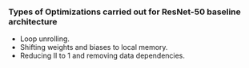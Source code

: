 ### Types of Optimizations carried out for ResNet-50 baseline architecture

- Loop unrolling.
- Shifting weights and biases to local memory.
- Reducing II to 1 and removing data dependencies.


